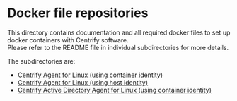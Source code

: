 # Docker file repositories
This directory contains documentation and all required docker files to set up docker containers with Centrify software.   
Please refer to the README file in individual subdirectories for more details.

The subdirectories are:
* [Centrify Agent for Linux (using container identity)](Centrify-Agent-for-Linux)
* [Centrify Agent for Linux (using host identity)](Centrify-Agent-for-Linux-using-host-identity)
* [Centrify Active Directory Agent for Linux (using container identity)](Centrify-Active-Directory-Agent-for-Linux)
